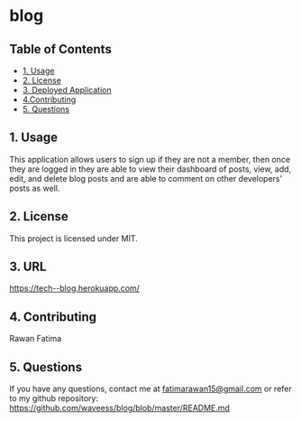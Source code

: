 # blog
## Table of Contents
 
 * [1. Usage](#1-usage)
 * [2. License](#2-license)
 * [3. Deployed Application](#3-url)
 * [4.Contributing](#4-contributing)
 * [5. Questions](#5-questions)
 

## 1. Usage
 This application allows users to sign up if they are not a member, then once they are logged in they are able to view their dashboard of posts, view, add, edit, and delete blog posts and are able to comment on other developers' posts as well.


##  2. License

This project is licensed under MIT.

## 3. URL

https://tech--blog.herokuapp.com/

## 4. Contributing
Rawan Fatima

##  5. Questions
If you have any questions, contact me at fatimarawan15@gmail.com or refer to my github repository: https://github.com/waveess/blog/blob/master/README.md
